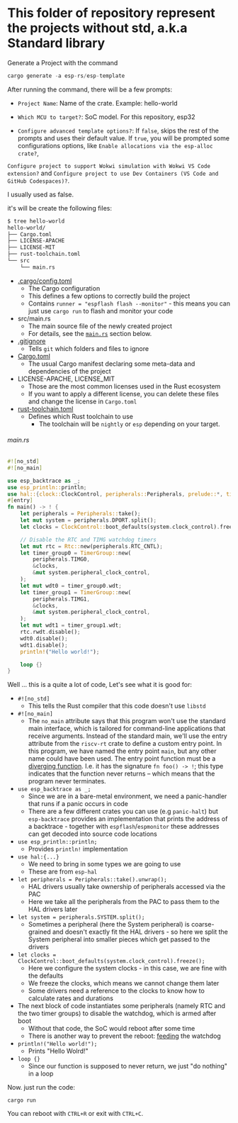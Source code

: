 # This folder of repository represent the projects without std, a.k.a Standard library

Generate a Project with the command

```rust
cargo generate -a esp-rs/esp-template
```

After running the command, there will be a few prompts:

- `Project Name`: Name of the crate. Example: hello-world

- `Which MCU to target?`: SoC model. For this repository, esp32

- `Configure advanced template options?`: If `false`, skips the rest of the prompts and uses their default value. If `true`, you will be prompted some configurations options, like `Enable allocations via the esp-alloc crate?`, 

`Configure project to support Wokwi simulation with Wokwi VS Code extension?` and `Configure project to use Dev Containers (VS Code and GitHub Codespaces)?`. 

I usually used as false.

it's will be create the following files:

```bash
$ tree hello-world
hello-world/
├── Cargo.toml
├── LICENSE-APACHE
├── LICENSE-MIT
├── rust-toolchain.toml
└── src
    └── main.rs
```

- [.cargo/config.toml](https://doc.rust-lang.org/cargo/reference/config.html)
  - The Cargo configuration
  - This defines a few options to correctly build the project
  - Contains `runner = "espflash flash --monitor"` - this means you can just use `cargo run` to flash and monitor your code
- src/main.rs
  - The main source file of the newly created project
  - For details, see the [`main.rs`](https://esp-rs.github.io/book/writing-your-own-application/generate-project/esp-template.html#mainrs) section below.
- [.gitignore](https://git-scm.com/docs/gitignore)
  - Tells `git` which folders and files to ignore
- [Cargo.toml](https://doc.rust-lang.org/cargo/reference/manifest.html)
  - The usual Cargo manifest declaring some meta-data and dependencies of the project
- LICENSE-APACHE, LICENSE_MIT
  - Those are the most common licenses used in the Rust ecosystem
  - If you want to apply a different license, you can delete these files and change the license in `Cargo.toml`
- [rust-toolchain.toml](https://rust-lang.github.io/rustup/overrides.html#the-toolchain-file)
  - Defines which Rust toolchain to use
    - The toolchain will be `nightly` or `esp` depending on your target.

###### main.rs

```rust
#![no_std]
#![no_main]

use esp_backtrace as _;
use esp_println::println;
use hal::{clock::ClockControl, peripherals::Peripherals, prelude::*, timer::TimerGroup, Rtc};
#[entry]
fn main() -> ! {
    let peripherals = Peripherals::take();
    let mut system = peripherals.DPORT.split();
    let clocks = ClockControl::boot_defaults(system.clock_control).freeze();

    // Disable the RTC and TIMG watchdog timers
    let mut rtc = Rtc::new(peripherals.RTC_CNTL);
    let timer_group0 = TimerGroup::new(
        peripherals.TIMG0,
        &clocks,
        &mut system.peripheral_clock_control,
    );
    let mut wdt0 = timer_group0.wdt;
    let timer_group1 = TimerGroup::new(
        peripherals.TIMG1,
        &clocks,
        &mut system.peripheral_clock_control,
    );
    let mut wdt1 = timer_group1.wdt;
    rtc.rwdt.disable();
    wdt0.disable();
    wdt1.disable();
    println!("Hello world!");

    loop {}
}
```

Well ... this is a quite a lot of code, Let's see what it is good for:

- `#![no_std]`
  - This tells the Rust compiler that this code doesn't use `libstd`
- `#![no_main]`
  - The `no_main` attribute says that this 
    program won't use the standard main interface, which is tailored for 
    command-line applications that receive arguments. Instead of the 
    standard main, we'll use the entry attribute from the `riscv-rt` crate to define a custom entry point. In this program, we have named the entry point `main`, but any other name could have been used. The entry point function must be a [diverging function](https://doc.rust-lang.org/beta/rust-by-example/fn/diverging.html). I.e. it has the signature `fn foo() -> !`; this type indicates that the function never returns – which means that the program never terminates.
- `use esp_backtrace as _;`
  - Since we are in a bare-metal environment, we need a panic-handler that runs if a panic occurs in code
  - There are a few different crates you can use (e.g `panic-halt`) but `esp-backtrace` provides an implementation that prints the address of a backtrace - together with `espflash`/`espmonitor` these addresses can get decoded into source code locations
- `use esp_println::println;`
  - Provides `println!` implementation
- `use hal:{...}`
  - We need to bring in some types we are going to use
  - These are from `esp-hal`
- `let peripherals = Peripherals::take().unwrap();`
  - HAL drivers usually take ownership of peripherals accessed via the PAC
  - Here we take all the peripherals from the PAC to pass them to the HAL drivers later
- `let system = peripherals.SYSTEM.split();`
  - Sometimes a peripheral (here the System peripheral) is 
    coarse-grained and doesn't exactly fit the HAL drivers - so here we 
    split the System peripheral into smaller pieces which get passed to the 
    drivers
- `let clocks = ClockControl::boot_defaults(system.clock_control).freeze();`
  - Here we configure the system clocks - in this case, we are fine with the defaults
  - We freeze the clocks, which means we cannot change them later
  - Some drivers need a reference to the clocks to know how to calculate rates and durations
- The next block of code instantiates some peripherals (namely RTC and
   the two timer groups) to disable the watchdog, which is armed after 
  boot
  - Without that code, the SoC would reboot after some time
  - There is another way to prevent the reboot: [feeding](https://docs.rs/esp32c3-hal/0.2.0/esp32c3_hal/prelude/trait._embedded_hal_watchdog_Watchdog.html#tymethod.feed) the watchdog
- `println!("Hello world!");`
  - Prints "Hello Wolrd!"
- `loop {}`
  - Since our function is supposed to never return, we just "do nothing" in a loop

Now. just run the code:

```shell
cargo run
```

You can reboot with `CTRL+R` or exit with `CTRL+C`.
